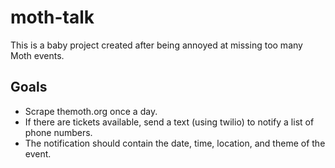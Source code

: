 # moth-talk

This is a baby project created after being annoyed at missing too many Moth events.

## Goals

- Scrape themoth.org once a day.
- If there are tickets available, send a text (using twilio) to notify a list of phone numbers.
- The notification should contain the date, time, location, and theme of the event.

